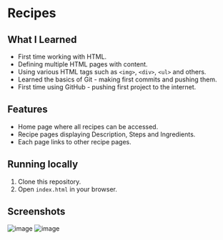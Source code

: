 # Recipes

## What I Learned

- First time working with HTML.
- Defining multiple HTML pages with content.
- Using various HTML tags such as `<img>`, `<div>`, `<ul>` and others.
- Learned the basics of Git - making first commits and pushing them.
- First time using GitHub - pushing first project to the internet.

## Features

- Home page where all recipes can be accessed.
- Recipe pages displaying Description, Steps and Ingredients.
- Each page links to other recipe pages.

## Running locally

1. Clone this repository.
1. Open `index.html` in your browser.

## Screenshots

![image](https://github.com/user-attachments/assets/3feba136-5bf1-40b5-8407-48200bdc9b7b)
![image](https://github.com/user-attachments/assets/fdb34953-0670-46d7-acf8-f242e03d4d2b)
